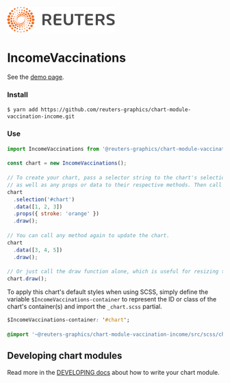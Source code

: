 ![](./badge.svg)

# IncomeVaccinations

See the [demo page](https://reuters-graphics.github.io/chart-module-vaccination-income/).

### Install

```
$ yarn add https://github.com/reuters-graphics/chart-module-vaccination-income.git
```

### Use

```javascript
import IncomeVaccinations from '@reuters-graphics/chart-module-vaccination-income';

const chart = new IncomeVaccinations();

// To create your chart, pass a selector string to the chart's selection method,
// as well as any props or data to their respective methods. Then call draw.
chart
  .selection('#chart')
  .data([1, 2, 3])
  .props({ stroke: 'orange' })
  .draw();

// You can call any method again to update the chart.
chart
  .data([3, 4, 5])
  .draw();

// Or just call the draw function alone, which is useful for resizing the chart.
chart.draw();
```

To apply this chart's default styles when using SCSS, simply define the variable `$IncomeVaccinations-container` to represent the ID or class of the chart's container(s) and import the `_chart.scss` partial.

```CSS
$IncomeVaccinations-container: '#chart';

@import '~@reuters-graphics/chart-module-vaccination-income/src/scss/chart';
```

## Developing chart modules

Read more in the [DEVELOPING docs](./DEVELOPING.md) about how to write your chart module.